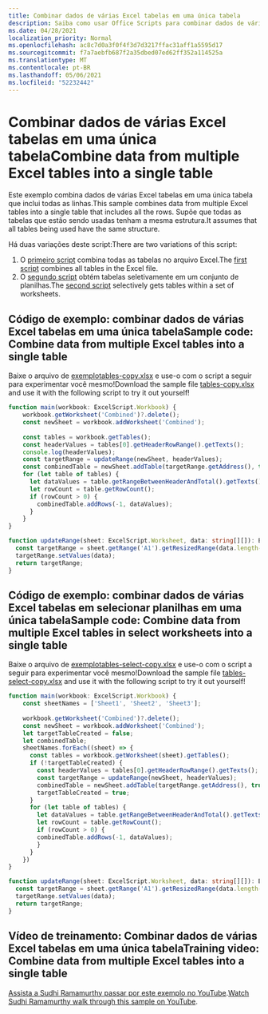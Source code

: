 ```yaml
---
title: Combinar dados de várias Excel tabelas em uma única tabela
description: Saiba como usar Office Scripts para combinar dados de várias Excel tabelas em uma única tabela.
ms.date: 04/28/2021
localization_priority: Normal
ms.openlocfilehash: ac8c7d0a3f0f4f3d7d3217ffac31aff1a5595d17
ms.sourcegitcommit: f7a7aebfb687f2a35dbed07ed62ff352a114525a
ms.translationtype: MT
ms.contentlocale: pt-BR
ms.lasthandoff: 05/06/2021
ms.locfileid: "52232442"
---
```

# <a name="combine-data-from-multiple-excel-tables-into-a-single-table"></a><span data-ttu-id="1ab21-103">Combinar dados de várias Excel tabelas em uma única tabela</span><span class="sxs-lookup"><span data-stu-id="1ab21-103">Combine data from multiple Excel tables into a single table</span></span>

<span data-ttu-id="1ab21-104">Este exemplo combina dados de várias Excel tabelas em uma única tabela que inclui todas as linhas.</span><span class="sxs-lookup"><span data-stu-id="1ab21-104">This sample combines data from multiple Excel tables into a single table that includes all the rows.</span></span> <span data-ttu-id="1ab21-105">Supõe que todas as tabelas que estão sendo usadas tenham a mesma estrutura.</span><span class="sxs-lookup"><span data-stu-id="1ab21-105">It assumes that all tables being used have the same structure.</span></span>

<span data-ttu-id="1ab21-106">Há duas variações deste script:</span><span class="sxs-lookup"><span data-stu-id="1ab21-106">There are two variations of this script:</span></span>

1. <span data-ttu-id="1ab21-107">O [primeiro script](#sample-code-combine-data-from-multiple-excel-tables-into-a-single-table) combina todas as tabelas no arquivo Excel.</span><span class="sxs-lookup"><span data-stu-id="1ab21-107">The [first script](#sample-code-combine-data-from-multiple-excel-tables-into-a-single-table) combines all tables in the Excel file.</span></span>
1. <span data-ttu-id="1ab21-108">O [segundo script](#sample-code-combine-data-from-multiple-excel-tables-in-select-worksheets-into-a-single-table) obtém tabelas seletivamente em um conjunto de planilhas.</span><span class="sxs-lookup"><span data-stu-id="1ab21-108">The [second script](#sample-code-combine-data-from-multiple-excel-tables-in-select-worksheets-into-a-single-table) selectively gets tables within a set of worksheets.</span></span>

## <a name="sample-code-combine-data-from-multiple-excel-tables-into-a-single-table"></a><span data-ttu-id="1ab21-109">Código de exemplo: combinar dados de várias Excel tabelas em uma única tabela</span><span class="sxs-lookup"><span data-stu-id="1ab21-109">Sample code: Combine data from multiple Excel tables into a single table</span></span>

<span data-ttu-id="1ab21-110">Baixe o arquivo de <a href="tables-copy.xlsx"> exemplotables-copy.xlsx</a> e use-o com o script a seguir para experimentar você mesmo!</span><span class="sxs-lookup"><span data-stu-id="1ab21-110">Download the sample file <a href="tables-copy.xlsx">tables-copy.xlsx</a> and use it with the following script to try it out yourself!</span></span>

```TypeScript
function main(workbook: ExcelScript.Workbook) {
    workbook.getWorksheet('Combined')?.delete();
    const newSheet = workbook.addWorksheet('Combined');
    
    const tables = workbook.getTables();    
    const headerValues = tables[0].getHeaderRowRange().getTexts();
    console.log(headerValues);
    const targetRange = updateRange(newSheet, headerValues);
    const combinedTable = newSheet.addTable(targetRange.getAddress(), true);
    for (let table of tables) {      
      let dataValues = table.getRangeBetweenHeaderAndTotal().getTexts();
      let rowCount = table.getRowCount();
      if (rowCount > 0) {
        combinedTable.addRows(-1, dataValues);
      }
    }
}

function updateRange(sheet: ExcelScript.Worksheet, data: string[][]): ExcelScript.Range {
  const targetRange = sheet.getRange('A1').getResizedRange(data.length-1, data[0].length-1);
  targetRange.setValues(data);
  return targetRange;
}
```

## <a name="sample-code-combine-data-from-multiple-excel-tables-in-select-worksheets-into-a-single-table"></a><span data-ttu-id="1ab21-111">Código de exemplo: combinar dados de várias Excel tabelas em selecionar planilhas em uma única tabela</span><span class="sxs-lookup"><span data-stu-id="1ab21-111">Sample code: Combine data from multiple Excel tables in select worksheets into a single table</span></span>

<span data-ttu-id="1ab21-112">Baixe o arquivo de <a href="tables-select-copy.xlsx"> exemplotables-select-copy.xlsx</a> e use-o com o script a seguir para experimentar você mesmo!</span><span class="sxs-lookup"><span data-stu-id="1ab21-112">Download the sample file <a href="tables-select-copy.xlsx">tables-select-copy.xlsx</a> and use it with the following script to try it out yourself!</span></span>

```TypeScript
function main(workbook: ExcelScript.Workbook) {
    const sheetNames = ['Sheet1', 'Sheet2', 'Sheet3'];
    
    workbook.getWorksheet('Combined')?.delete();
    const newSheet = workbook.addWorksheet('Combined');
    let targetTableCreated = false;
    let combinedTable;
    sheetNames.forEach((sheet) => {
      const tables = workbook.getWorksheet(sheet).getTables();
      if (!targetTableCreated) {
        const headerValues = tables[0].getHeaderRowRange().getTexts();
        const targetRange = updateRange(newSheet, headerValues);
        combinedTable = newSheet.addTable(targetRange.getAddress(), true);
        targetTableCreated = true;
      }      
      for (let table of tables) {
        let dataValues = table.getRangeBetweenHeaderAndTotal().getTexts();
        let rowCount = table.getRowCount();
        if (rowCount > 0) {
        combinedTable.addRows(-1, dataValues);
        }
      }
    })
}

function updateRange(sheet: ExcelScript.Worksheet, data: string[][]): ExcelScript.Range {
  const targetRange = sheet.getRange('A1').getResizedRange(data.length-1, data[0].length-1);
  targetRange.setValues(data);
  return targetRange;
}
```

## <a name="training-video-combine-data-from-multiple-excel-tables-into-a-single-table"></a><span data-ttu-id="1ab21-113">Vídeo de treinamento: Combinar dados de várias Excel tabelas em uma única tabela</span><span class="sxs-lookup"><span data-stu-id="1ab21-113">Training video: Combine data from multiple Excel tables into a single table</span></span>

<span data-ttu-id="1ab21-114">[Assista a Sudhi Ramamurthy passar por este exemplo no YouTube](https://youtu.be/di-8JukK3Lc).</span><span class="sxs-lookup"><span data-stu-id="1ab21-114">[Watch Sudhi Ramamurthy walk through this sample on YouTube](https://youtu.be/di-8JukK3Lc).</span></span>
